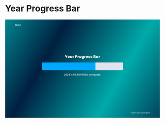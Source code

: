 # Year Progress Bar
<img src="https://raw.githubusercontent.com/typeling1578/Year-Progress-Bar/main/screenshot.png"></img>
